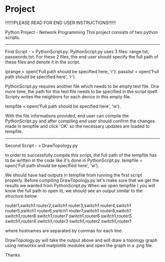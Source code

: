 # Project
!!!!!!!PLEASE READ FOR END USER INSTRUCTIONS!!!!!!

Python Project - Network Programming
This project consists of two python scripts.
****************************************************************************************************************************************
First Script - > PythonScript.py.
PythonScript.py uses 3 files:
range.txt,
passwords.txt. 
For these 2 files, the end user should specify the full path of these files and denote it in the script.

iprange = open('Full path should be specified here, 'r').
passlist = open('Full path should be specified here', 'r').

PythonScript.py requires another file which needs to be empty text file. One more time, the path for this text file needs to be specified in the script itself. Scripty writes the neighbors for each device in this empty file. 

tempfile = open('Full path should be specified here', 'w').

With the file informations provided, end user can compile the PythonScript.py and after compiling end user should confirm the changes made in tempfile and click 'OK' so the necessary updates are loaded to tempfile.

****************************************************************************************************************************************
Second Script - > DrawTopology.py

In order to successfully compile this script, the full path of the tempfile has to be written in the code like it's done in PythonScript.py.
tempfile = open('Full path should be specified here', 'w').

We should have had outputs in tempfile from running the first script properly. Before compiling DrawTopology.py let's make sure that we get the results we wanted from PythonScript.py 
When we open tempfile ( you will know the full path to open it), we should see an output similar to the structure below

router1,switch1
router2,switch1
router3,switch1
router4,switch1
router5,switch1
router6,switch1
router7,switch1
router8,switch1
switch1,router8
switch1,router7
switch1,router6
switch1,router5
switch1,router4
switch1,router3
switch1,router2
switch1,router1

where hostnames are separated by commas for each line.

DrawTopology.py will take the output above and will draw a topology graph using networkx and matplotlib modules and open the graph in a .png file.

Thanks

